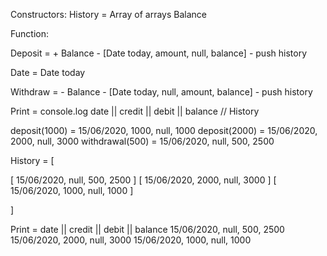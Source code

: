 Constructors:
History = Array of arrays
Balance

Function:

Deposit = + Balance - [Date today, amount, null, balance] -  push history

Date = Date today

Withdraw = - Balance - [Date today, null, amount, balance] - push history

Print = 
console.log 
date             || credit || debit || balance //
History


deposit(1000) = 15/06/2020, 1000, null, 1000
deposit(2000) = 15/06/2020, 2000, null, 3000
withdrawal(500) = 15/06/2020, null, 500, 2500

History = [

[ 15/06/2020, null, 500, 2500 ]
[ 15/06/2020, 2000, null, 3000 ]
[ 15/06/2020, 1000, null, 1000 ]

]

Print = 
date || credit || debit || balance
15/06/2020, null, 500, 2500
15/06/2020, 2000, null, 3000
15/06/2020, 1000, null, 1000